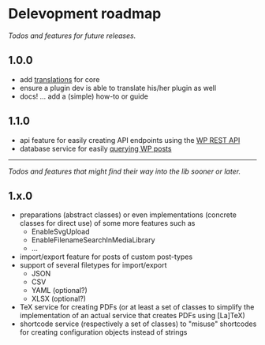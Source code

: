 # Delevopment roadmap

*Todos and features for future releases.*

## 1.0.0

 * add [translations](https://developer.wordpress.org/plugins/internationalization/how-to-internationalize-your-plugin/) for core
 * ensure a plugin dev is able to translate his/her plugin as well 
 * docs! … add a (simple) how-to or guide

## 1.1.0

 * api feature for easily creating API endpoints using the [WP REST API](https://developer.wordpress.org/rest-api/)
 * database service for easily [querying WP posts](https://codex.wordpress.org/Class_Reference/WP_Query)

---

*Todos and features that might find their way into the lib sooner or later.*

## 1.x.0

 * preparations (abstract classes) or even implementations (concrete classes for direct use) of some more features such as
   * EnableSvgUpload
   * EnableFilenameSearchInMediaLibrary
   * …
 * import/export feature for posts of custom post-types
 * support of several filetypes for import/export
   * JSON
   * CSV
   * YAML (optional?)
   * XLSX (optional?)
 * TeX service for creating PDFs (or at least a set of classes to simplify the implementation of an actual service that creates PDFs using [La]TeX)
 * shortcode service (respectively a set of classes) to "misuse" shortcodes for creating configuration objects instead of strings
